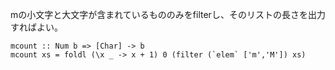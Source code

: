 mの小文字と大文字が含まれているもののみをfilterし、そのリストの長さを出力すればよい。
```
mcount :: Num b => [Char] -> b
mcount xs = foldl (\x _ -> x + 1) 0 (filter (`elem` ['m','M']) xs)
```
